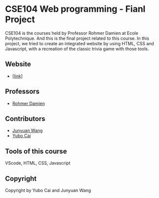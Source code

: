 # CSE104 Web programming - Fianl Project
CSE104 is the courses held by Professor Rohmer Damien at Ecole Polytechnique. And this is the final project related to this course. In this project, we tried to create an integrated website by using HTML, CSS and Javascript, with a recreation of the classic trivia game with those tools.

## Website
- [[link]](https://webgamecse104.netlify.app/)

## Professors
- [Rohmer Damien](https://imagecomputing.net/damien.rohmer/)

## Contributors
- [Junyuan Wang](https://github.com/frank2002)
- [Yubo Cai](https://github.com/yubocai-poly)

## Tools of this course
VScode, HTML, CSS, Javascript

## Copyright
Copyright by Yubo Cai and Junyuan Wang
